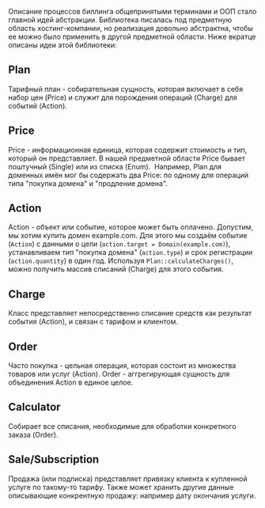 Описание процессов биллинга общепринятыми терминами и ООП стало главной идей абстракции.
Библиотека писалась под предметную область хостинг-компании, но реализация довольно абстрактна, чтобы ее можно было применить в другой предметной области.
Ниже вкратце описаны идеи этой библиотеки:

## Plan

Тарифный план - собирательная сущность, которая включает в себя набор цен (Price) и служит для порождения операций (Charge) для событий (Action).

## Price

Price - информационная единица, которая содержит стоимость и тип, который он представляет.
В нашей предметной области Price бывает поштучный (Single) или из списка (Enum). 
Например, Plan для доменных имён мог бы содержать два Price: по одному для операций типа "покупка домена" и "продление домена".

## Action

Action - объект или событие, которое может быть оплачено.
Допустим, мы хотим купить домен example.com.
Для этого мы создаём событие (`Action`) с данными о цели (`action.target = Domain(example.com)`), устанавливаем тип "покупка домена" (`action.type`) и срок регистрации (`action.quantity`) в один год.
Используя `Plan::calculateCharges()`, можно получить массив списаний (Charge) для этого события.

## Charge

Класс представляет непосредственно списание средств как результат события (Action), и связан с тарифом и клиентом.

## Order

Часто покупка - цельная операция, которая состоит из множества товаров или услуг (Action).
Order - аггрегирующая сущность для объединения Action в единое целое.

## Calculator

Собирает все списания, необходимые для обработки конкретного заказа (Order).

## Sale/Subscription

Продажа (или подписка) представляет привязку клиента к купленной услуге по такому-то тарифу.
Также может хранить другие данные описывающие конкрентную продажу: например дату окончания услуги.
